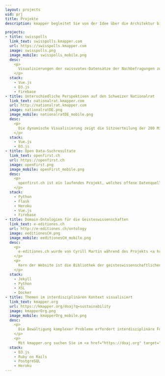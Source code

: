 ```yaml
---
layout: projects
uid: prj
title: Projekte
description: kmapper begleitet Sie von der Idee über die Architektur bis hin zur fertigen Applikation

projects:
- title: swisspolls
  link_text: swisspolls.kmapper.com
  url: https://swisspolls.kmapper.com
  image: swisspolls.png
  image_mobile: swisspolls_mobile.png
  desc: 
    <p>
      Visualisierungen der swissvotes-Datensätze der Nachbefragungen zu den eidgenössischen Volksabstimmungen.
    </p>
  stack: 
    - Vue.js
    - D3.js
    - Firebase
- title: Unterschiedliche Perspektiven auf den Schweizer Nationalrat
  link_text: nationalrat.kmapper.com
  url: http://nationalrat.kmapper.com
  image: nationalratDE.png
  image_mobile: nationalratDE_mobile.png
  desc: 
    <p>
      Die dynamische Visualisierung zeigt die Sitzverteilung der 200 Mitglieder des Nationalrats in Relation zu einem zusätzlich wählbaren Merkmal.
    </p>
  stack: 
    - Vue.js
    - D3.js
- title: Open Data-Suchresultate
  link_text: openfirst.ch
  url: https://openfirst.ch
  image: openFirst.png
  image_mobile: openFirst_mobile.png
  desc: 
    <p>
      openfirst.ch ist ein laufendes Projekt, welches offene Datenquellen besser zugänglich macht. Wer am Anfang einer Recherche steht und sich schnell und zuverlässig ein Bild zu einem bestimmten Thema machen will, wird bei einer klassischen Suche von mehrheitlich nicht zielführenden Resultaten überschwemmt. Die Suchmaschine openfirst.ch liefert weniger, aber qualifiziertere Treffer und teilt sie in der Anfangstestphase in die fünf Kategorien Medien, Institutionen, Statistiken, Wissenschaft und Wikipedia ein.
    </p>
  stack: 
    - Python
    - Flask
    - Heroku
    - Vue.js
    - Firebase
- title: Domain-Ontologien für die Geisteswissenschaften
  link_text: e-editiones.ch
  url: http://e-editiones.ch/ontology
  image: eeditionesCH.png
  image_mobile: eeditionesCH_mobile.png
  desc: 
    <p>
      e-editiones.ch wurde von Cyrill Martin während des Projekts <a href="https://github.com/nie-ine/" target="_blank">Nationale Infrastruktur für Editionen</a> an der Universität Basel entwickelt und wird von kmapper weiterentwickelt.
    </p>
    <p>
      Kern der Website ist die Bibliothek der geisteswissenschaftlichen Ontologien, die als Turtle-Dateien in einem eigenen <a href="https://github.com/nie-ine/Ontologies" target="_blank">GitHub Repository</a> gepflegt werden. Für die Website werden die Ontologien automatisiert in verschiedene RDF-Formate und HTML umgewandelt. e-editiones.ch unterstützt Content Negotiation, um spezifische Formate maschinell anzufragen und erfüllt die Kriterien von <a href="https://www.w3.org/DesignIssues/LinkedData.html#fivestar" target="_blank">5 Star Linked Open Data</a>.
    </p>
  stack: 
    - Jekyll
    - Python
    - XSL
    - Docker
- title: Themen im interdisziplinären Kontext visualisiert
  link_text: kmapper.org
  url: https://kmapper.org/doaj?q=sustainability
  image: kmapperOrg.png
  image_mobile: kmapperOrg_mobile.png
  desc:
    <p>
      Die Bewältigung komplexer Probleme erfordert interdisziplinäre Forschung und eine offene, einfach zu navigierende Wissenslandschaft. kmapper ist so ein Knowledge Mapper.
    </p>
    <p>
      Mit kmapper.org suchen Sie im <a href="https://doaj.org" target="_blank">DOAJ</a> indexierte Artikel und die Ergebnisse werden entsprechend ihrer Relevanz und wissenschaftlicher Disziplin visualisiert.
  stack:
    - D3.js 
    - Ruby on Rails
    - PostgreSQL
    - Heroku
---
```

